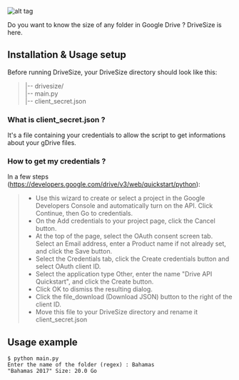 ![alt tag](http://i.imgur.com/Q4CcJth.png)

Do you want to know the size of any folder in Google Drive ?  DriveSize is here.

## Installation & Usage setup

Before running DriveSize, your DriveSize directory should look like this:
>|-- drivesize/  
>|-- main.py  
>|-- client_secret.json  

### What is client_secret.json ?
It's a file containing your credentials to allow the script to get informations about your gDrive files.
### How to get my credentials ?
In a few steps (https://developers.google.com/drive/v3/web/quickstart/python):
> - Use this wizard to create or select a project in the Google Developers Console and automatically turn on the API. Click Continue, then Go to credentials.
> - On the Add credentials to your project page, click the Cancel button.
>- At the top of the page, select the OAuth consent screen tab. Select an Email address, enter a Product name if not already set, and click the Save button.
>- Select the Credentials tab, click the Create credentials button and select OAuth client ID.
>- Select the application type Other, enter the name "Drive API Quickstart", and click the Create button.
>- Click OK to dismiss the resulting dialog.
>- Click the file_download (Download JSON) button to the right of the client ID.
>- Move this file to your DriveSize directory and rename it client_secret.json

## Usage example
```shell
$ python main.py
Enter the name of the folder (regex) : Bahamas
"Bahamas 2017" Size: 20.0 Go
```
